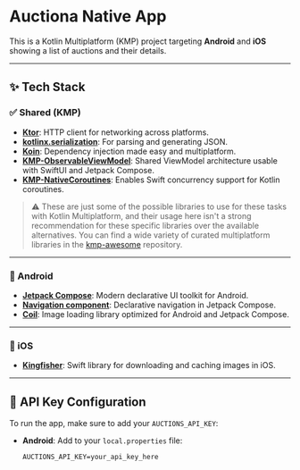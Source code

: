 # Auctiona Native App

This is a Kotlin Multiplatform (KMP) project targeting **Android** and **iOS** showing a list of auctions and their details.

---

## ✨ Tech Stack

### ✅ Shared (KMP)

- [**Ktor**](https://ktor.io/): HTTP client for networking across platforms.
- [**kotlinx.serialization**](https://github.com/Kotlin/kotlinx.serialization): For parsing and generating JSON.
- [**Koin**](https://github.com/InsertKoinIO/koin): Dependency injection made easy and multiplatform.
- [**KMP-ObservableViewModel**](https://github.com/rickclephas/KMP-ObservableViewModel): Shared ViewModel architecture usable with SwiftUI and Jetpack Compose.
- [**KMP-NativeCoroutines**](https://github.com/rickclephas/KMP-NativeCoroutines): Enables Swift concurrency support for Kotlin coroutines.

> ⚠️ These are just some of the possible libraries to use for these tasks with Kotlin Multiplatform, and their usage here isn't a strong recommendation for these specific libraries over the available alternatives. You can find a wide variety of curated multiplatform libraries in the [kmp-awesome](https://github.com/terrakok/kmp-awesome) repository.

---

### 📱 Android

- [**Jetpack Compose**](https://developer.android.com/jetpack/compose): Modern declarative UI toolkit for Android.
- [**Navigation component**](https://developer.android.com/jetpack/compose/navigation): Declarative navigation in Jetpack Compose.
- [**Coil**](https://github.com/coil-kt/coil): Image loading library optimized for Android and Jetpack Compose.

---

### 🍏 iOS

- [**Kingfisher**](https://github.com/onevcat/Kingfisher): Swift library for downloading and caching images in iOS.

---

## 🔐 API Key Configuration

To run the app, make sure to add your `AUCTIONS_API_KEY`:

- **Android**: Add to your `local.properties` file:
  ```properties
  AUCTIONS_API_KEY=your_api_key_here